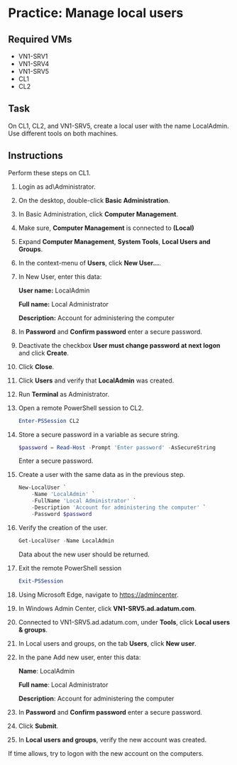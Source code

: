 # Practice: Manage local users

## Required VMs

* VN1-SRV1
* VN1-SRV4
* VN1-SRV5
* CL1
* CL2

## Task

On CL1, CL2, and VN1-SRV5, create a local user with the name LocalAdmin. Use different tools on both machines.

## Instructions

Perform these steps on CL1.

1. Login as ad\Administrator.
1. On the desktop, double-click **Basic Administration**.
1. In Basic Administration, click **Computer Management**.
1. Make sure, **Computer Management** is connected to **(Local)**
1. Expand **Computer Management**, **System Tools**,  **Local Users and Groups**.
1. In the context-menu of **Users**, click **New User...**.
1. In New User, enter this data:

    **User name:** LocalAdmin

    **Full name:** Local Administrator

    **Description:** Account for administering the computer

1. In **Password** and **Confirm password** enter a secure password.
1. Deactivate the checkbox **User must change password at next logon** and click **Create**.
1. Click **Close**.
1. Click **Users** and verify that **LocalAdmin** was created.
1. Run **Terminal** as Administrator.
1. Open a remote PowerShell session to CL2.

    ````powershell
    Enter-PSSession CL2
    ````

1. Store a secure password in a variable as secure string.

    ````powershell
    $password = Read-Host -Prompt 'Enter password' -AsSecureString
    ````

    Enter a secure password.

1. Create a user with the same data as in the previous step.

    ````powershell
    New-LocalUser `
        -Name 'LocalAdmin' `
        -FullName 'Local Administrator' `
        -Description 'Account for administering the computer' `
        -Password $password
    ````

1. Verify the creation of the user.

    ````powershell
    Get-LocalUser -Name LocalAdmin
    ````

    Data about the new user should be returned.

1. Exit the remote PowerShell session

    ````powershell
    Exit-PSSession
    ````

1. Using Microsoft Edge, navigate to <https://admincenter>.
1. In Windows Admin Center, click **VN1-SRV5.ad.adatum.com**.
1. Connected to VN1-SRV5.ad.adatum.com, under **Tools**, click **Local users & groups**.
1. In Local users and groups, on the tab **Users**, click **New user**.
1. In the pane Add new user, enter this data:

    **Name**: LocalAdmin

    **Full name**: Local Administrator

    **Description**: Account for administering the computer

1. In **Password** and **Confirm password** enter a secure password.
1. Click **Submit**.
1. In **Local users and groups**, verify the new account was created.

If time allows, try to logon with the new account on the computers.
